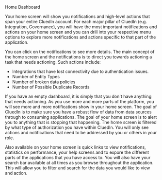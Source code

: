 Home Dashboard

Your home screen will show you notifications and high-level actions that span your entire CluedIn account. For each major pillar of CluedIn (e.g. Integration, Governance), you will have the most important notifications and actions on your home screen and you can drill into your respective menu options to explore more notifications and actions specific to that part of the application. 

You can click on the notifications to see more details. The main concept of the home screen and the notifications is to direct you towards actioning a task that needs actioning. Such actions include:

 - Integrations that have lost connectivity due to authentication issues.
 - Number of Entity Types
 - Number of broken data policies
 - Number of Possible Duplicate Records

 If you have an empty dashboard, it is simply that you don't have anything that needs actioning. As you use more and more parts of the platform, you will see more and more notifications show in your home screen. The goal of CluedIn is to make sure you have a robust flow of data from data sources through to consuming applications. The goal of your home screen is to alert you to anything that is stopping that happening. The home screen is filtered by what type of authorization you have within CluedIn. You will only see actions and notifications that need to be addressed by you or others in your role.

 Also available on your home screen is quick links to view notifications, statistics on performance, your help screens and to expore the different parts of the applications that you have access to. You will also have your search bar available at all times as you browse throughout the application. This will allow you to filter and search for the data you would like to view and action.